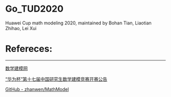 # Go_TUD2020
Huawei Cup math modeling 2020, maintained by Bohan Tian, Liaotian Zhihao, Lei Xui



# Refereces:

---

[数学建模网](https://www.shumo.com/home/)

[“华为杯”第十七届中国研究生数学建模竞赛开赛公告](https://cpipc.chinadegrees.cn//pw/detail/2c9088a5745d0a2a01746ca80e3255e1)

[GitHub - zhanwen/MathModel](GitHub/zhanwen/MathModel)

